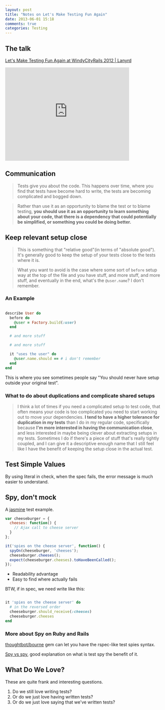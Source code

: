 ```yaml
---
layout: post
title: "Notes on Let's Make Testing Fun Again"
date: 2013-06-01 15:18
comments: true
categories: Testing
---
```


## The talk
[Let's Make Testing Fun Again at WindyCityRails 2012 | Lanyrd](http://lanyrd.com/2012/windycityrails/sxqbt/)

<script async class="speakerdeck-embed" data-id="5048ea4bb8fe2d0002020475" data-ratio="1.2994923857868" src="//speakerdeck.com/assets/embed.js"></script>

<div class='video-container'>
<iframe src="http://player.vimeo.com/video/49525644" width="400" height="300" frameborder="0" webkitAllowFullScreen mozallowfullscreen allowFullScreen></iframe>
</div>

## Communication

> Tests give you about the code. This happens over time, where you find that tests have become hard to write, the tests are becoming complicated and bogged down.

> Rather than use it as an opportunity to blame the test or to blame testing, **you should use it as an opportunity to learn something about your code, that there is a dependency that could potentially be simplified, or something you could be doing better.**

## Keep relevant setup close

> This is something that "relative good"(in terms of "absolute good"). It's generally good to keep the setup of your tests close to the tests where it is.

> What you want to avoid is the case where some sort of `before` setup way at the top of the file and you have stuff, and more stuff, and more stuff, and eventually in the end, what's the `@user.name`? I don't remember.

### An Example

```ruby

describe User do
  before do
    @user = Factory.build(:user)
  end

  # and more stuff

  # and more stuff

  it "uses the user" do
    @user.name.should == # i don't remember
  end
end
```

This is where you see sometimes people say "You should never have setup outside your original test".

### What to do about duplications and complicate shared setups

> I think a lot of times if you need a complicated setup to test code, that often means your code is too complicated you need to start working out to move your dependencies. **I tend to have a higher tolerance for duplication in my tests** than I do in my regular code, specifically because **I'm more interested in having the communication close**, and less interested in maybe being clever about extracting setups in my tests. Sometimes I do if there's a piece of stuff that's really tightly coupled, and I can give it a descriptive enough name that I still feel like I have the benefit of keeping the setup close in the actual test.

## Test Simple Values
By using literal in check, when the spec fails, the error message is much easier to understand.

## Spy, don't mock
A [jasmine](http://pivotal.github.io/jasmine/)
 test example.

```js
var cheeseburger = {
  cheeses: function() {
    // Ajax call to cheese server
  }
};

it('spies on the cheese server', function() {
  spyOn(cheeseburger, 'cheeses');
  cheeseburger.cheeses();
  expect(cheeseburger.cheeses).toHaveBeenCalled();
});

```

- Readability advantage
- Easy to find where actually fails

BTW, if in spec, we need write like this:
```ruby

it 'spies on the cheese server' do
  # in the reversed order
  cheeseburger.should_receive(:cheeses)
  cheeseburger.cheeses
end
```
### More about Spy on Ruby and Rails

[thoughtbot/bourne](https://github.com/thoughtbot/bourne) gem can let you have the rspec-like test spies syntax.

[Spy vs spy](http://robots.thoughtbot.com/post/159805295/spy-vs-spy), good explanation on what is test spy the benefit of it.

## What Do We Love?
These are quite frank and interesting questions.

1. Do we still love writing tests?
2. Or do we just love having written tests?
3. Or do we just love saying that we've written tests?
